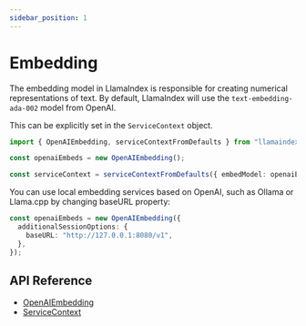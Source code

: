 ```yaml
---
sidebar_position: 1
---
```


# Embedding

The embedding model in LlamaIndex is responsible for creating numerical representations of text. By default, LlamaIndex will use the `text-embedding-ada-002` model from OpenAI.

This can be explicitly set in the `ServiceContext` object.

```typescript
import { OpenAIEmbedding, serviceContextFromDefaults } from "llamaindex";

const openaiEmbeds = new OpenAIEmbedding();

const serviceContext = serviceContextFromDefaults({ embedModel: openaiEmbeds });
```

You can use local embedding services based on OpenAI, such as Ollama or Llama.cpp by changing baseURL property:

```typescript
const openaiEmbeds = new OpenAIEmbedding({
  additionalSessionOptions: {
    baseURL: "http://127.0.0.1:8080/v1",
  },
});
```

## API Reference

- [OpenAIEmbedding](../../api/classes/OpenAIEmbedding.md)
- [ServiceContext](../../api/interfaces/ServiceContext.md)

